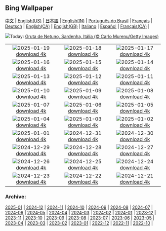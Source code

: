 ## Bing Wallpaper
[中文](README.md) |                     [English(US)](en-US.md) |                     [日本語](ja-JP.md) |                     [English(IN)](en-IN.md) |                     [Português do Brasil](pt-BR.md) |                     [Français](fr-FR.md) |                     [Deutsch](de-DE.md) |                     [English(CA)](en-CA.md) |                     [English(GB)](en-GB.md) |                     [Italiano](it-IT.md) |                     [Español](es-ES.md) |                     [Français(CA)](fr-CA.md) |                    

![](https://www.bing.com/th?id=OHR.NeptunesGrotto_PT-BR9754491184_UHD.jpg&w=1000)Today: [Gruta de Netuno, Sardenha, Itália (© Carlo Murenu/Getty Images)](https://www.bing.com/th?id=OHR.NeptunesGrotto_PT-BR9754491184_UHD.jpg)

|      |      |      |
| :----: | :----: | :----: |
|![](https://www.bing.com/th?id=OHR.WhiteSandsNP_PT-BR5756772005_UHD.jpg&pid=hp&w=384&h=216&rs=1&c=4)2025-01-19 [download 4k](https://www.bing.com/th?id=OHR.WhiteSandsNP_PT-BR5756772005_UHD.jpg)|![](https://www.bing.com/th?id=OHR.PelicanPortrait_PT-BR0622364718_UHD.jpg&pid=hp&w=384&h=216&rs=1&c=4)2025-01-18 [download 4k](https://www.bing.com/th?id=OHR.PelicanPortrait_PT-BR0622364718_UHD.jpg)|![](https://www.bing.com/th?id=OHR.PinnaclesPeaks_PT-BR1043285861_UHD.jpg&pid=hp&w=384&h=216&rs=1&c=4)2025-01-17 [download 4k](https://www.bing.com/th?id=OHR.PinnaclesPeaks_PT-BR1043285861_UHD.jpg)|
|![](https://www.bing.com/th?id=OHR.TrancosoPraia_PT-BR2050297915_UHD.jpg&pid=hp&w=384&h=216&rs=1&c=4)2025-01-16 [download 4k](https://www.bing.com/th?id=OHR.TrancosoPraia_PT-BR2050297915_UHD.jpg)|![](https://www.bing.com/th?id=OHR.CadizSpain_PT-BR3104311078_UHD.jpg&pid=hp&w=384&h=216&rs=1&c=4)2025-01-15 [download 4k](https://www.bing.com/th?id=OHR.CadizSpain_PT-BR3104311078_UHD.jpg)|![](https://www.bing.com/th?id=OHR.CoastalWales_PT-BR5316082485_UHD.jpg&pid=hp&w=384&h=216&rs=1&c=4)2025-01-14 [download 4k](https://www.bing.com/th?id=OHR.CoastalWales_PT-BR5316082485_UHD.jpg)|
|![](https://www.bing.com/th?id=OHR.AniversarioBelem_PT-BR6953225578_UHD.jpg&pid=hp&w=384&h=216&rs=1&c=4)2025-01-13 [download 4k](https://www.bing.com/th?id=OHR.AniversarioBelem_PT-BR6953225578_UHD.jpg)|![](https://www.bing.com/th?id=OHR.MeknesMorocco_PT-BR7456607348_UHD.jpg&pid=hp&w=384&h=216&rs=1&c=4)2025-01-12 [download 4k](https://www.bing.com/th?id=OHR.MeknesMorocco_PT-BR7456607348_UHD.jpg)|![](https://www.bing.com/th?id=OHR.BubbleLake_PT-BR9346398938_UHD.jpg&pid=hp&w=384&h=216&rs=1&c=4)2025-01-11 [download 4k](https://www.bing.com/th?id=OHR.BubbleLake_PT-BR9346398938_UHD.jpg)|
|![](https://www.bing.com/th?id=OHR.NamibiaDunes_PT-BR5749717911_UHD.jpg&pid=hp&w=384&h=216&rs=1&c=4)2025-01-10 [download 4k](https://www.bing.com/th?id=OHR.NamibiaDunes_PT-BR5749717911_UHD.jpg)|![](https://www.bing.com/th?id=OHR.DiaNacionaldoFotografo_PT-BR5093198767_UHD.jpg&pid=hp&w=384&h=216&rs=1&c=4)2025-01-09 [download 4k](https://www.bing.com/th?id=OHR.DiaNacionaldoFotografo_PT-BR5093198767_UHD.jpg)|![](https://www.bing.com/th?id=OHR.BouldersNZ_PT-BR5423530847_UHD.jpg&pid=hp&w=384&h=216&rs=1&c=4)2025-01-08 [download 4k](https://www.bing.com/th?id=OHR.BouldersNZ_PT-BR5423530847_UHD.jpg)|
|![](https://www.bing.com/th?id=OHR.RavennaBasilica_PT-BR5657717935_UHD.jpg&pid=hp&w=384&h=216&rs=1&c=4)2025-01-07 [download 4k](https://www.bing.com/th?id=OHR.RavennaBasilica_PT-BR5657717935_UHD.jpg)|![](https://www.bing.com/th?id=OHR.PlumParakeet_PT-BR4715109832_UHD.jpg&pid=hp&w=384&h=216&rs=1&c=4)2025-01-06 [download 4k](https://www.bing.com/th?id=OHR.PlumParakeet_PT-BR4715109832_UHD.jpg)|![](https://www.bing.com/th?id=OHR.VietnamFalls_PT-BR3430655242_UHD.jpg&pid=hp&w=384&h=216&rs=1&c=4)2025-01-05 [download 4k](https://www.bing.com/th?id=OHR.VietnamFalls_PT-BR3430655242_UHD.jpg)|
|![](https://www.bing.com/th?id=OHR.TolkienOxford_PT-BR2782448271_UHD.jpg&pid=hp&w=384&h=216&rs=1&c=4)2025-01-04 [download 4k](https://www.bing.com/th?id=OHR.TolkienOxford_PT-BR2782448271_UHD.jpg)|![](https://www.bing.com/th?id=OHR.ArdezSwitzerland_PT-BR2038942515_UHD.jpg&pid=hp&w=384&h=216&rs=1&c=4)2025-01-03 [download 4k](https://www.bing.com/th?id=OHR.ArdezSwitzerland_PT-BR2038942515_UHD.jpg)|![](https://www.bing.com/th?id=OHR.PolarBearSwim_PT-BR1521924393_UHD.jpg&pid=hp&w=384&h=216&rs=1&c=4)2025-01-02 [download 4k](https://www.bing.com/th?id=OHR.PolarBearSwim_PT-BR1521924393_UHD.jpg)|
|![](https://www.bing.com/th?id=OHR.RioNewYear_PT-BR1238586029_UHD.jpg&pid=hp&w=384&h=216&rs=1&c=4)2025-01-01 [download 4k](https://www.bing.com/th?id=OHR.RioNewYear_PT-BR1238586029_UHD.jpg)|![](https://www.bing.com/th?id=OHR.CorridadeSaoSilvestre_PT-BR4824975840_UHD.jpg&pid=hp&w=384&h=216&rs=1&c=4)2024-12-31 [download 4k](https://www.bing.com/th?id=OHR.CorridadeSaoSilvestre_PT-BR4824975840_UHD.jpg)|![](https://www.bing.com/th?id=OHR.BorobudurBells_PT-BR9535309352_UHD.jpg&pid=hp&w=384&h=216&rs=1&c=4)2024-12-30 [download 4k](https://www.bing.com/th?id=OHR.BorobudurBells_PT-BR9535309352_UHD.jpg)|
|![](https://www.bing.com/th?id=OHR.CoralTurtle_PT-BR9135680807_UHD.jpg&pid=hp&w=384&h=216&rs=1&c=4)2024-12-29 [download 4k](https://www.bing.com/th?id=OHR.CoralTurtle_PT-BR9135680807_UHD.jpg)|![](https://www.bing.com/th?id=OHR.LakeBledSnow_PT-BR8619122225_UHD.jpg&pid=hp&w=384&h=216&rs=1&c=4)2024-12-28 [download 4k](https://www.bing.com/th?id=OHR.LakeBledSnow_PT-BR8619122225_UHD.jpg)|![](https://www.bing.com/th?id=OHR.MouseholeXmas_PT-BR0836930103_UHD.jpg&pid=hp&w=384&h=216&rs=1&c=4)2024-12-27 [download 4k](https://www.bing.com/th?id=OHR.MouseholeXmas_PT-BR0836930103_UHD.jpg)|
|![](https://www.bing.com/th?id=OHR.ReindeerTrio_PT-BR1240066422_UHD.jpg&pid=hp&w=384&h=216&rs=1&c=4)2024-12-26 [download 4k](https://www.bing.com/th?id=OHR.ReindeerTrio_PT-BR1240066422_UHD.jpg)|![](https://www.bing.com/th?id=OHR.SantaSnowglobe_PT-BR1618485340_UHD.jpg&pid=hp&w=384&h=216&rs=1&c=4)2024-12-25 [download 4k](https://www.bing.com/th?id=OHR.SantaSnowglobe_PT-BR1618485340_UHD.jpg)|![](https://www.bing.com/th?id=OHR.FestivusCranes_PT-BR2027410391_UHD.jpg&pid=hp&w=384&h=216&rs=1&c=4)2024-12-24 [download 4k](https://www.bing.com/th?id=OHR.FestivusCranes_PT-BR2027410391_UHD.jpg)|
|![](https://www.bing.com/th?id=OHR.CrystalPier_PT-BR2585040756_UHD.jpg&pid=hp&w=384&h=216&rs=1&c=4)2024-12-23 [download 4k](https://www.bing.com/th?id=OHR.CrystalPier_PT-BR2585040756_UHD.jpg)|![](https://www.bing.com/th?id=OHR.InicioVerao2024_PT-BR9499376932_UHD.jpg&pid=hp&w=384&h=216&rs=1&c=4)2024-12-22 [download 4k](https://www.bing.com/th?id=OHR.InicioVerao2024_PT-BR9499376932_UHD.jpg)|![](https://www.bing.com/th?id=OHR.SantaClausVillage_PT-BR7713817885_UHD.jpg&pid=hp&w=384&h=216&rs=1&c=4)2024-12-21 [download 4k](https://www.bing.com/th?id=OHR.SantaClausVillage_PT-BR7713817885_UHD.jpg)|


### Archive:
[2025-01](archive/pt-BR/202501/README.md) | [2024-12](archive/pt-BR/202412/README.md) | [2024-11](archive/pt-BR/202411/README.md) | [2024-10](archive/pt-BR/202410/README.md) | [2024-09](archive/pt-BR/202409/README.md) | [2024-08](archive/pt-BR/202408/README.md) | [2024-07](archive/pt-BR/202407/README.md) | [2024-06](archive/pt-BR/202406/README.md) | [2024-05](archive/pt-BR/202405/README.md) | [2024-04](archive/pt-BR/202404/README.md) | [2024-03](archive/pt-BR/202403/README.md) | [2024-02](archive/pt-BR/202402/README.md) | [2024-01](archive/pt-BR/202401/README.md) | [2023-12](archive/pt-BR/202312/README.md) | [2023-11](archive/pt-BR/202311/README.md) | [2023-10](archive/pt-BR/202310/README.md) | [2023-09](archive/pt-BR/202309/README.md) | [2023-08](archive/pt-BR/202308/README.md) | [2023-07](archive/pt-BR/202307/README.md) | [2023-06](archive/pt-BR/202306/README.md) | [2023-05](archive/pt-BR/202305/README.md) | [2023-04](archive/pt-BR/202304/README.md) | [2023-03](archive/pt-BR/202303/README.md) | [2023-02](archive/pt-BR/202302/README.md) | [2023-01](archive/pt-BR/202301/README.md) | [2022-12](archive/pt-BR/202212/README.md) | [2022-11](archive/pt-BR/202211/README.md) | [2022-10](archive/pt-BR/202210/README.md) | 